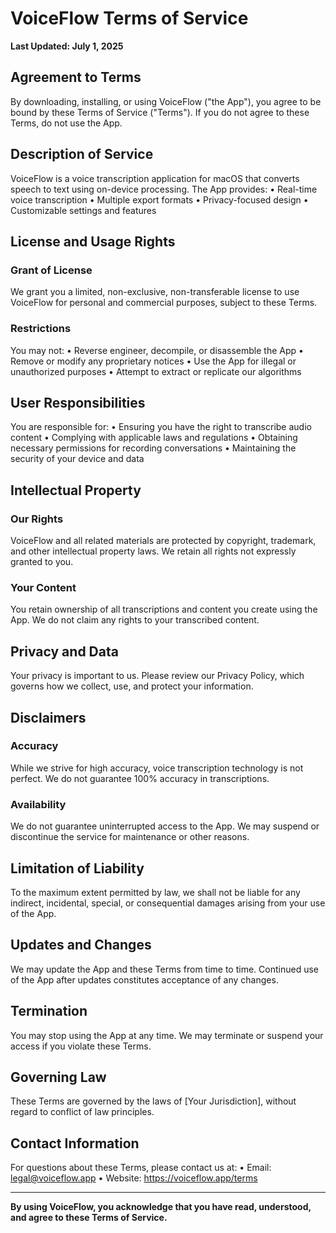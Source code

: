 # VoiceFlow Terms of Service

**Last Updated: July 1, 2025**

## Agreement to Terms

By downloading, installing, or using VoiceFlow ("the App"), you agree to be bound by these Terms of Service ("Terms"). If you do not agree to these Terms, do not use the App.

## Description of Service

VoiceFlow is a voice transcription application for macOS that converts speech to text using on-device processing. The App provides:
• Real-time voice transcription
• Multiple export formats
• Privacy-focused design
• Customizable settings and features

## License and Usage Rights

### Grant of License
We grant you a limited, non-exclusive, non-transferable license to use VoiceFlow for personal and commercial purposes, subject to these Terms.

### Restrictions
You may not:
• Reverse engineer, decompile, or disassemble the App
• Remove or modify any proprietary notices
• Use the App for illegal or unauthorized purposes
• Attempt to extract or replicate our algorithms

## User Responsibilities

You are responsible for:
• Ensuring you have the right to transcribe audio content
• Complying with applicable laws and regulations
• Obtaining necessary permissions for recording conversations
• Maintaining the security of your device and data

## Intellectual Property

### Our Rights
VoiceFlow and all related materials are protected by copyright, trademark, and other intellectual property laws. We retain all rights not expressly granted to you.

### Your Content
You retain ownership of all transcriptions and content you create using the App. We do not claim any rights to your transcribed content.

## Privacy and Data

Your privacy is important to us. Please review our Privacy Policy, which governs how we collect, use, and protect your information.

## Disclaimers

### Accuracy
While we strive for high accuracy, voice transcription technology is not perfect. We do not guarantee 100% accuracy in transcriptions.

### Availability
We do not guarantee uninterrupted access to the App. We may suspend or discontinue the service for maintenance or other reasons.

## Limitation of Liability

To the maximum extent permitted by law, we shall not be liable for any indirect, incidental, special, or consequential damages arising from your use of the App.

## Updates and Changes

We may update the App and these Terms from time to time. Continued use of the App after updates constitutes acceptance of any changes.

## Termination

You may stop using the App at any time. We may terminate or suspend your access if you violate these Terms.

## Governing Law

These Terms are governed by the laws of [Your Jurisdiction], without regard to conflict of law principles.

## Contact Information

For questions about these Terms, please contact us at:
• Email: legal@voiceflow.app
• Website: https://voiceflow.app/terms

---

**By using VoiceFlow, you acknowledge that you have read, understood, and agree to these Terms of Service.**